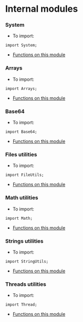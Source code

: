 # Internal modules

### System
* To import:
```ysc
import System;
```
* [Functions on this module](System/Funcs.md)

### Arrays
* To import:
```ysc
import Arrays;
```
* [Functions on this module](Arrays/Funcs.md)

### Base64
* To import:
```ysc
import Base64;
```
* [Functions on this module](Base64/Funcs.md)

### Files utilities
* To import:
```ysc
import FileUtils;
```
* [Functions on this module](FileUtils/Funcs.md)

### Math utilities
* To import:
```ysc
import Math;
```
* [Functions on this module](Math/Funcs.md)

### Strings utilities
* To import:
```ysc
import StringUtils;
```
* [Functions on this module](StringUtils/Funcs.md)

### Threads utilities
* To import:
```ysc
import Thread;
```
* [Functions on this module](Thread/Funcs.md)
